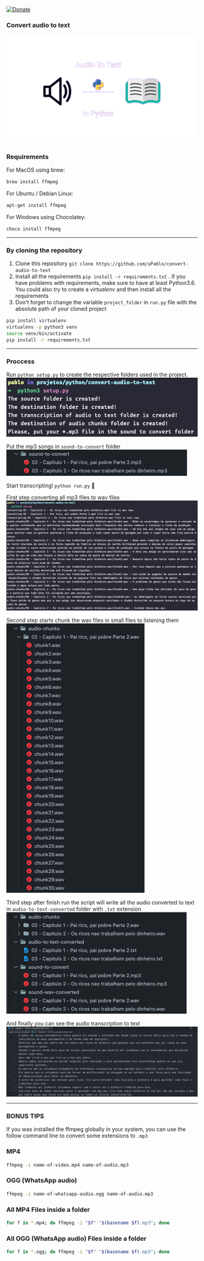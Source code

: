 [![Donate](https://img.shields.io/badge/Donate-PayPal-green.svg)](https://www.paypal.com/donate/?business=J2SPVFH7QXSRW&no_recurring=0&item_name=Help+me+keep+making+great+things+with+programmation%2C+thank+you%21&currency_code=USD)
### Convert audio to text
![convert-audio-to-text](https://raw.githubusercontent.com/uPablo/convert-audio-to-text/main/assets/convert-audio-to-text.png)

### Requirements
For MacOS using brew:
```bash
brew install ffmpeg
```

For Ubuntu / Debian Linux:
```bash
apt-get install ffmpeg
```

For Windows using Chocolatey:
```bash
choco install ffmpeg
```

---

### By cloning the repository
1. Clone this repository `git clone https://github.com/uPablo/convert-audio-to-text`
2. Install all the requirements `pip install -r requirements.txt` . If you have problems with requirements, make sure to have at least Python3.6. You could also try to create a _virtualenv_ and then install all the requirements
3. Don't forget to change the variable `project_folder` in `run.py` file with the absolute path of your cloned project

```sh
pip install virtualenv
virtualenv -p python3 venv
source venv/bin/activate
pip install -r requirements.txt
```

---

### Proccess
Run `python setup.py` to create the respective folders used in the project.<br/>
![console with instructions to put mp3 in the sound-to-convert folder](https://raw.githubusercontent.com/uPablo/convert-audio-to-text/main/assets/run-python-setup.png)

Put the mp3 songs in `sound-to-convert` folder<br/>
![mp3 songs in sound-to-convert folder](https://raw.githubusercontent.com/uPablo/convert-audio-to-text/main/assets/put-mp3-files-in-sound-to-convert-folder.png)


Start transcripting! `python run.py` 🥳

First step converting all mp3 files to wav files<br/>
![script starts convert to wav and transcript the audio](https://raw.githubusercontent.com/uPablo/convert-audio-to-text/main/assets/run-python-run.png)

Second step starts chunk the wav files in small files to listening them<br/>
![chucking the wav files in small files](https://raw.githubusercontent.com/uPablo/convert-audio-to-text/main/assets/chuncked-audios.png)

Third step after finish run the script will write all the audio converted to text in `audio-to-text-converted` folder with `.txt` extension<br/>
![file txt with audio converted in text](https://raw.githubusercontent.com/uPablo/convert-audio-to-text/main/assets/folders-workflow-transcription.png)

And finally you can see the audio transcription to text<br/>
![txt file with text write inside](https://raw.githubusercontent.com/uPablo/convert-audio-to-text/main/assets/transcription-in-txt-file-finished.png)

---
### BONUS TIPS
If you was installed the ffmpeg globally in your system, you can use the follow command line to convert some extensions to `.mp3`

### MP4
```bash
ffmpeg -i name-of-video.mp4 name-of-audio.mp3
```

### OGG (WhatsApp audio)
```bash
ffmpeg -i name-of-whatsapp-audio.ogg name-of-audio.mp3
```

### All MP4 Files inside a folder
```bash
for f in *.mp4; do ffmpeg -i "$f" "$(basename $f).mp3"; done
```

### All OGG (WhatsApp audio) Files inside a folder
```bash
for f in *.ogg; do ffmpeg -i "$f" "$(basename $f).mp3"; done
```